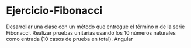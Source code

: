 # Ejercicio-Fibonacci
Desarrollar una clase con un método que entregue el término n de la serie Fibonacci. Realizar pruebas unitarias usando los 10 números naturales como entrada (10 casos de prueba en total). Angular
